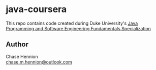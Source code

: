 # java-coursera

This repo contains code created during Duke University's [Java Programming and Software Engineering Fundamentals Specialization](https://www.coursera.org/specializations/java-programming)

## Author
Chase Hennion  
<chase.m.hennion@outlook.com>
